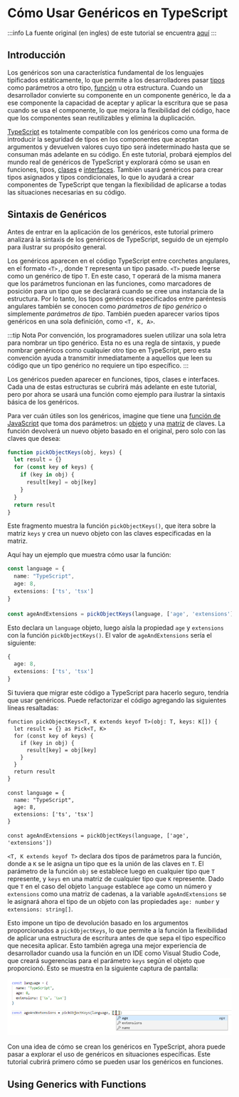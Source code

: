 # Cómo Usar Genéricos en TypeScript

:::info
La fuente original (en ingles) de este tutorial se encuentra [aquí](https://www.digitalocean.com/community/tutorials/how-to-use-generics-in-typescript)
:::

## Introducción

Los genéricos son una característica fundamental de los lenguajes tipificados estáticamente, lo que permite a los desarrolladores pasar [tipos](./how-to-use-basic-types.html) como parámetros a otro tipo, [función](./how-to-use-functions.html) u otra estructura. Cuando un desarrollador convierte su componente en un componente genérico, le da a ese componente la capacidad de aceptar y aplicar la escritura que se pasa cuando se usa el componente, lo que mejora la flexibilidad del código, hace que los componentes sean reutilizables y elimina la duplicación.

[TypeScript](https://www.typescriptlang.org/) es totalmente compatible con los genéricos como una forma de introducir la seguridad de tipos en los componentes que aceptan argumentos y devuelven valores cuyo tipo será indeterminado hasta que se consuman más adelante en su código. En este tutorial, probará ejemplos del mundo real de genéricos de TypeScript y explorará cómo se usan en funciones, tipos, [clases](./how-to-use-classes.html) e [interfaces](how-to-use-interfaces.html). También usará genéricos para crear tipos asignados y tipos condicionales, lo que lo ayudará a crear componentes de TypeScript que tengan la flexibilidad de aplicarse a todas las situaciones necesarias en su código.


## Sintaxis de Genéricos

Antes de entrar en la aplicación de los genéricos, este tutorial primero analizará la sintaxis de los genéricos de TypeScript, seguido de un ejemplo para ilustrar su propósito general.

Los genéricos aparecen en el código TypeScript entre corchetes angulares, en el formato `<T>,`, donde `T` representa un tipo pasado. `<T>` puede leerse como un genérico de tipo `T`. En este caso, `T` operará de la misma manera que los parámetros funcionan en las funciones, como marcadores de posición para un tipo que se declarará cuando se cree una instancia de la estructura. Por lo tanto, los tipos genéricos especificados entre paréntesis angulares también se conocen como _parámetros de tipo genérico_ o simplemente _parámetros de tipo_. También pueden aparecer varios tipos genéricos en una sola definición, como `<T, K, A>`.


:::tip Nota
Por convención, los programadores suelen utilizar una sola letra para nombrar un tipo genérico. Esta no es una regla de sintaxis, y puede nombrar genéricos como cualquier otro tipo en TypeScript, pero esta convención ayuda a transmitir inmediatamente a aquellos que leen su código que un tipo genérico no requiere un tipo específico.
:::

Los genéricos pueden aparecer en funciones, tipos, clases e interfaces. Cada una de estas estructuras se cubrirá más adelante en este tutorial, pero por ahora se usará una función como ejemplo para ilustrar la sintaxis básica de los genéricos.

Para ver cuán útiles son los genéricos, imagine que tiene una [función de JavaScript](https://www.digitalocean.com/community/tutorials/how-to-define-functions-in-javascript) que toma dos parámetros: un [objeto](https://www.digitalocean.com/community/tutorials/understanding-objects-in-javascript) y una [matriz](https://www.digitalocean.com/community/tutorials/understanding-arrays-in-javascript) de claves. La función devolverá un nuevo objeto basado en el original, pero solo con las claves que desea:


```ts
function pickObjectKeys(obj, keys) {
  let result = {}
  for (const key of keys) {
    if (key in obj) {
      result[key] = obj[key]
    }
  }
  return result
}
```

Este fragmento muestra la función `pickObjectKeys()`, que itera sobre la matriz `keys` y crea un nuevo objeto con las claves especificadas en la matriz.

Aquí hay un ejemplo que muestra cómo usar la función:


```ts
const language = {
  name: "TypeScript",
  age: 8,
  extensions: ['ts', 'tsx']
}

const ageAndExtensions = pickObjectKeys(language, ['age', 'extensions'])
```

Esto declara un `language` objeto, luego aísla la propiedad `age` y `extensions` con la función `pickObjectKeys()`. El valor de `ageAndExtensions` sería el siguiente:


```ts
{
  age: 8,
  extensions: ['ts', 'tsx']
}
```


Si tuviera que migrar este código a TypeScript para hacerlo seguro, tendría que usar genéricos. Puede refactorizar el código agregando las siguientes líneas resaltadas:


```ts{1,2}
function pickObjectKeys<T, K extends keyof T>(obj: T, keys: K[]) {
  let result = {} as Pick<T, K>
  for (const key of keys) {
    if (key in obj) {
      result[key] = obj[key]
    }
  }
  return result
}

const language = {
  name: "TypeScript",
  age: 8,
  extensions: ['ts', 'tsx']
}

const ageAndExtensions = pickObjectKeys(language, ['age', 'extensions'])
```

`<T, K extends keyof T>` declara dos tipos de parámetros para la función, donde a `K` se le asigna un tipo que es la unión de las claves en `T`. El parámetro de la función `obj` se establece luego en cualquier tipo que `T` represente, y `keys` en una matriz de cualquier tipo que `K` represente. Dado que `T` en el caso del objeto `language` establece `age` como un número y `extensions` como una matriz de cadenas, a la variable `ageAndExtensions` se le asignará ahora el tipo de un objeto con las propiedades `age: number` y `extensions: string[]`.

Esto impone un tipo de devolución basado en los argumentos proporcionados a `pickObjectKeys`, lo que permite a la función la flexibilidad de aplicar una estructura de escritura antes de que sepa el tipo específico que necesita aplicar. Esto también agrega una mejor experiencia de desarrollador cuando usa la función en un IDE como Visual Studio Code, que creará sugerencias para el parámetro `keys` según el objeto que proporcionó. Esto se muestra en la siguiente captura de pantalla:

![how-to-use-generics](./img/how-to-use-generics-1.png)


Con una idea de cómo se crean los genéricos en TypeScript, ahora puede pasar a explorar el uso de genéricos en situaciones específicas. Este tutorial cubrirá primero cómo se pueden usar los genéricos en funciones.


## Using Generics with Functions

